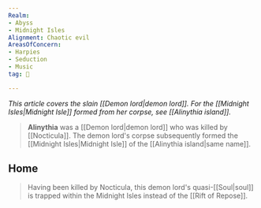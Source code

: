 ```yaml
---
Realm:
- Abyss
- Midnight Isles
Alignment: Chaotic evil
AreasOfConcern:
- Harpies
- Seduction
- Music
tag: 👹

---
```


*This article covers the slain [[Demon lord|demon lord]]. For the [[Midnight Isles|Midnight Isle]] formed from her corpse, see [[Alinythia island]].*
> **Alinythia** was a [[Demon lord|demon lord]] who was killed by [[Nocticula]]. The demon lord's corpse subsequently formed the [[Midnight Isles|Midnight Isle]] of the [[Alinythia island|same name]].


## Home

> Having been killed by Nocticula, this demon lord's quasi-[[Soul|soul]] is trapped within the Midnight Isles instead of the [[Rift of Repose]].








